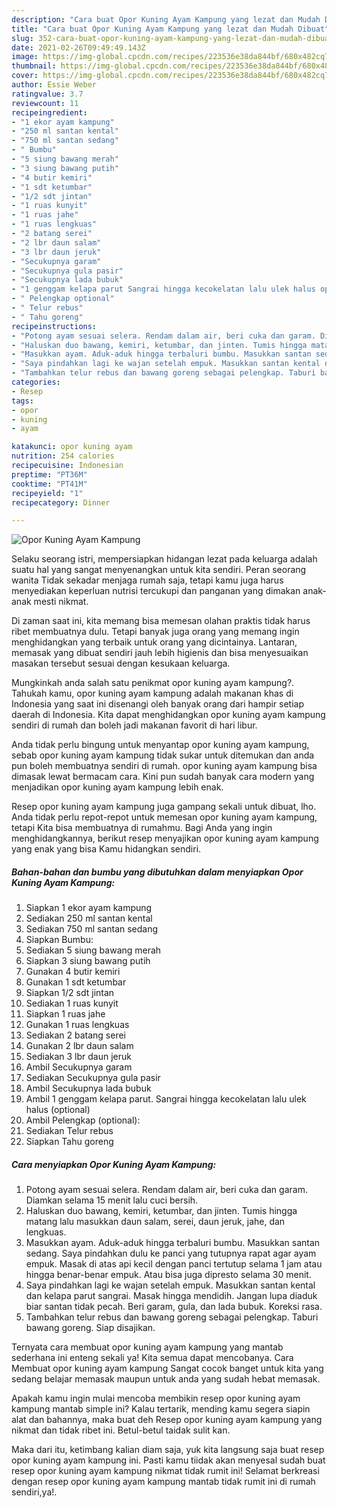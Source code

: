 ```yaml
---
description: "Cara buat Opor Kuning Ayam Kampung yang lezat dan Mudah Dibuat"
title: "Cara buat Opor Kuning Ayam Kampung yang lezat dan Mudah Dibuat"
slug: 352-cara-buat-opor-kuning-ayam-kampung-yang-lezat-dan-mudah-dibuat
date: 2021-02-26T09:49:49.143Z
image: https://img-global.cpcdn.com/recipes/223536e38da844bf/680x482cq70/opor-kuning-ayam-kampung-foto-resep-utama.jpg
thumbnail: https://img-global.cpcdn.com/recipes/223536e38da844bf/680x482cq70/opor-kuning-ayam-kampung-foto-resep-utama.jpg
cover: https://img-global.cpcdn.com/recipes/223536e38da844bf/680x482cq70/opor-kuning-ayam-kampung-foto-resep-utama.jpg
author: Essie Weber
ratingvalue: 3.7
reviewcount: 11
recipeingredient:
- "1 ekor ayam kampung"
- "250 ml santan kental"
- "750 ml santan sedang"
- " Bumbu"
- "5 siung bawang merah"
- "3 siung bawang putih"
- "4 butir kemiri"
- "1 sdt ketumbar"
- "1/2 sdt jintan"
- "1 ruas kunyit"
- "1 ruas jahe"
- "1 ruas lengkuas"
- "2 batang serei"
- "2 lbr daun salam"
- "3 lbr daun jeruk"
- "Secukupnya garam"
- "Secukupnya gula pasir"
- "Secukupnya lada bubuk"
- "1 genggam kelapa parut Sangrai hingga kecokelatan lalu ulek halus optional"
- " Pelengkap optional"
- " Telur rebus"
- " Tahu goreng"
recipeinstructions:
- "Potong ayam sesuai selera. Rendam dalam air, beri cuka dan garam. Diamkan selama 15 menit lalu cuci bersih."
- "Haluskan duo bawang, kemiri, ketumbar, dan jinten. Tumis hingga matang lalu masukkan daun salam, serei, daun jeruk, jahe, dan lengkuas."
- "Masukkan ayam. Aduk-aduk hingga terbaluri bumbu. Masukkan santan sedang. Saya pindahkan dulu ke panci yang tutupnya rapat agar ayam empuk. Masak di atas api kecil dengan panci tertutup selama 1 jam atau hingga benar-benar empuk. Atau bisa juga dipresto selama 30 menit."
- "Saya pindahkan lagi ke wajan setelah empuk. Masukkan santan kental dan kelapa parut sangrai. Masak hingga mendidih. Jangan lupa diaduk biar santan tidak pecah. Beri garam, gula, dan lada bubuk. Koreksi rasa."
- "Tambahkan telur rebus dan bawang goreng sebagai pelengkap. Taburi bawang goreng. Siap disajikan."
categories:
- Resep
tags:
- opor
- kuning
- ayam

katakunci: opor kuning ayam 
nutrition: 254 calories
recipecuisine: Indonesian
preptime: "PT36M"
cooktime: "PT41M"
recipeyield: "1"
recipecategory: Dinner

---
```



![Opor Kuning Ayam Kampung](https://img-global.cpcdn.com/recipes/223536e38da844bf/680x482cq70/opor-kuning-ayam-kampung-foto-resep-utama.jpg)

Selaku seorang istri, mempersiapkan hidangan lezat pada keluarga adalah suatu hal yang sangat menyenangkan untuk kita sendiri. Peran seorang  wanita Tidak sekadar menjaga rumah saja, tetapi kamu juga harus menyediakan keperluan nutrisi tercukupi dan panganan yang dimakan anak-anak mesti nikmat.

Di zaman  saat ini, kita memang bisa memesan olahan praktis tidak harus ribet membuatnya dulu. Tetapi banyak juga orang yang memang ingin menghidangkan yang terbaik untuk orang yang dicintainya. Lantaran, memasak yang dibuat sendiri jauh lebih higienis dan bisa menyesuaikan masakan tersebut sesuai dengan kesukaan keluarga. 



Mungkinkah anda salah satu penikmat opor kuning ayam kampung?. Tahukah kamu, opor kuning ayam kampung adalah makanan khas di Indonesia yang saat ini disenangi oleh banyak orang dari hampir setiap daerah di Indonesia. Kita dapat menghidangkan opor kuning ayam kampung sendiri di rumah dan boleh jadi makanan favorit di hari libur.

Anda tidak perlu bingung untuk menyantap opor kuning ayam kampung, sebab opor kuning ayam kampung tidak sukar untuk ditemukan dan anda pun boleh membuatnya sendiri di rumah. opor kuning ayam kampung bisa dimasak lewat bermacam cara. Kini pun sudah banyak cara modern yang menjadikan opor kuning ayam kampung lebih enak.

Resep opor kuning ayam kampung juga gampang sekali untuk dibuat, lho. Anda tidak perlu repot-repot untuk memesan opor kuning ayam kampung, tetapi Kita bisa membuatnya di rumahmu. Bagi Anda yang ingin menghidangkannya, berikut resep menyajikan opor kuning ayam kampung yang enak yang bisa Kamu hidangkan sendiri.

<!--inarticleads1-->

##### Bahan-bahan dan bumbu yang dibutuhkan dalam menyiapkan Opor Kuning Ayam Kampung:

1. Siapkan 1 ekor ayam kampung
1. Sediakan 250 ml santan kental
1. Sediakan 750 ml santan sedang
1. Siapkan  Bumbu:
1. Sediakan 5 siung bawang merah
1. Siapkan 3 siung bawang putih
1. Gunakan 4 butir kemiri
1. Gunakan 1 sdt ketumbar
1. Siapkan 1/2 sdt jintan
1. Sediakan 1 ruas kunyit
1. Siapkan 1 ruas jahe
1. Gunakan 1 ruas lengkuas
1. Sediakan 2 batang serei
1. Gunakan 2 lbr daun salam
1. Sediakan 3 lbr daun jeruk
1. Ambil Secukupnya garam
1. Sediakan Secukupnya gula pasir
1. Ambil Secukupnya lada bubuk
1. Ambil 1 genggam kelapa parut. Sangrai hingga kecokelatan lalu ulek halus (optional)
1. Ambil  Pelengkap (optional):
1. Sediakan  Telur rebus
1. Siapkan  Tahu goreng




<!--inarticleads2-->

##### Cara menyiapkan Opor Kuning Ayam Kampung:

1. Potong ayam sesuai selera. Rendam dalam air, beri cuka dan garam. Diamkan selama 15 menit lalu cuci bersih.
1. Haluskan duo bawang, kemiri, ketumbar, dan jinten. Tumis hingga matang lalu masukkan daun salam, serei, daun jeruk, jahe, dan lengkuas.
1. Masukkan ayam. Aduk-aduk hingga terbaluri bumbu. Masukkan santan sedang. Saya pindahkan dulu ke panci yang tutupnya rapat agar ayam empuk. Masak di atas api kecil dengan panci tertutup selama 1 jam atau hingga benar-benar empuk. Atau bisa juga dipresto selama 30 menit.
1. Saya pindahkan lagi ke wajan setelah empuk. Masukkan santan kental dan kelapa parut sangrai. Masak hingga mendidih. Jangan lupa diaduk biar santan tidak pecah. Beri garam, gula, dan lada bubuk. Koreksi rasa.
1. Tambahkan telur rebus dan bawang goreng sebagai pelengkap. Taburi bawang goreng. Siap disajikan.




Ternyata cara membuat opor kuning ayam kampung yang mantab sederhana ini enteng sekali ya! Kita semua dapat mencobanya. Cara Membuat opor kuning ayam kampung Sangat cocok banget untuk kita yang sedang belajar memasak maupun untuk anda yang sudah hebat memasak.

Apakah kamu ingin mulai mencoba membikin resep opor kuning ayam kampung mantab simple ini? Kalau tertarik, mending kamu segera siapin alat dan bahannya, maka buat deh Resep opor kuning ayam kampung yang nikmat dan tidak ribet ini. Betul-betul taidak sulit kan. 

Maka dari itu, ketimbang kalian diam saja, yuk kita langsung saja buat resep opor kuning ayam kampung ini. Pasti kamu tiidak akan menyesal sudah buat resep opor kuning ayam kampung nikmat tidak rumit ini! Selamat berkreasi dengan resep opor kuning ayam kampung mantab tidak rumit ini di rumah sendiri,ya!.

